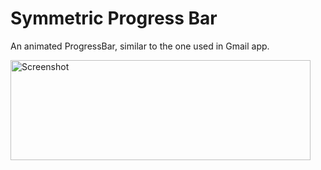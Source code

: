 Symmetric Progress Bar
======================

An animated ProgressBar, similar to the one used in Gmail app.

<img src="https://github.com/ayltai/Android-Lib-SymmetricProgressBar/blob/master/screenshot.gif" width="480" height="160" alt="Screenshot" />
